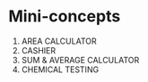 # Mini-concepts
  1. AREA CALCULATOR
  2. CASHIER
  3. SUM & AVERAGE CALCULATOR
  4. CHEMICAL TESTING
